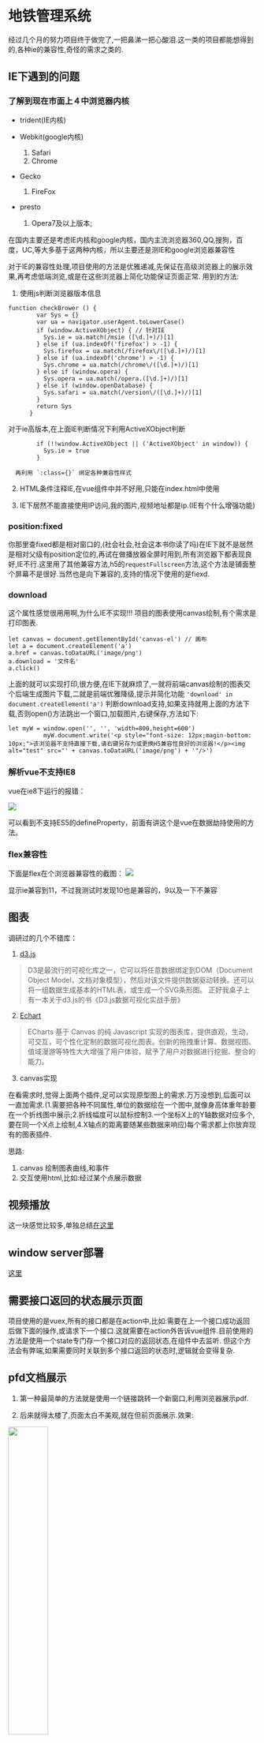 # 地铁管理系统

经过几个月的努力项目终于做完了,一把鼻涕一把心酸泪.这一类的项目都能想得到的,各种ie的兼容性,奇怪的需求之类的.

## IE下遇到的问题

### 了解到现在市面上４中浏览器内核

* trident(IE内核)

* Webkit(google内核)
    1. Safari
    1. Chrome

* Gecko
    1. FireFox

* presto
    1. Opera7及以上版本;

在国内主要还是考虑IE内核和google内核，国内主流浏览器360,QQ,搜狗，百度，UC,等大多基于这两种内核，所以主要还是测IE和google浏览器兼容性

   对于IE的兼容性处理,项目使用的方法是优雅递减,先保证在高级浏览器上的展示效果,再考虑低端浏览,或是在这些浏览器上简化功能保证页面正常.
   用到的方法:
1. 使用js判断浏览器版本信息
```
function checkBrower () {
        var Sys = {}
        var ua = navigator.userAgent.toLowerCase()
        if (window.ActiveXObject) { // 针对IE
          Sys.ie = ua.match(/msie ([\d.]+)/)[1]
        } else if (ua.indexOf('firefox') > -1) {
          Sys.firefox = ua.match(/firefox\/([\d.]+)/)[1]
        } else if (ua.indexOf('chrome') > -1) {
          Sys.chrome = ua.match(/chrome\/([\d.]+)/)[1]
        } else if (window.opera) {
          Sys.opera = ua.match(/opera.([\d.]+)/)[1]
        } else if (window.openDatabase) {
          Sys.safari = ua.match(/version\/([\d.]+)/)[1]
        }
        return Sys
      }
```
对于ie高版本,在上面IE判断情况下利用ActiveXObject判断
```
        if (!!window.ActiveXObject || ('ActiveXObject' in window)) {
          Sys.ie = true
        }
```
      再利用 `:class={}` 绑定各种兼容性样式

2. HTML条件注释IE,在vue组件中并不好用,只能在index.html中使用

3. IE下居然不能直接使用IP访问,我的图片,视频地址都是ip.(IE有个什么增强功能)

### position:fixed

你那里查fixed都是相对窗口的,(社会社会,社会这本书你读了吗)在IE下就不是居然是相对父级有position定位的,再试在做播放器全屏时用到,所有浏览器下都表现良好,IE不行.这里用了其他兼容方法,h5的`requestFullscreen`方法,这个方法是铺面整个屏幕不是很好.当然也是向下兼容的,支持的情况下使用的是fiexd.

### download

这个属性感觉很用用啊,为什么IE不实现!!!
项目的图表使用canvas绘制,有个需求是打印图表.
```
let canvas = document.getElementById('canvas-el') // 画布
let a = document.createElement('a')
a.href = canvas.toDataURL('image/png')
a.download = '文件名'
a.click()
```
上面的就可以实现打印,很方便,在IE下就麻烦了,一就将前端canvas绘制的图表交个后端生成图片下载,二就是前端优雅降级,提示并简化功能
`'download' in document.createElement('a')` 判断download支持,如果支持就用上面的方法下载,否则open()方法跳出一个窗口,加载图片,右键保存,方法如下:
```
let myW = window.open('', '', 'width=800,height=600')
          myW.document.write('<p style="font-size: 12px;magin-bottom: 10px;">该浏览器不支持直接下载,请右键另存为或更换H5兼容性良好的浏览器!</p><img alt="test" src="' + canvas.toDataURL('image/png') + '"/>')
```

### 解析vue不支持IE8

vue在ie8下运行的报错：

![](./assets/ie8.png)

可以看到不支持ES5的defineProperty，前面有讲这个是vue在数据劫持使用的方法。

### flex兼容性

下面是flex在个浏览器兼容性的截图：
![](./assets/bs_flex_ie.png)

显示ie兼容到11，不过我测试时发现10也是兼容的，9以及一下不兼容


## 图表

调研过的几个不错库：

1. [d3.js](https://d3js.org/)

>D3是最流行的可视化库之一，它可以将任意数据绑定到DOM（Document Object Model，文档对象模型），然后对该文件提供数据驱动转换。还可以将一组数据生成基本的HTML表，或生成一个SVG条形图。 正好我桌子上有一本关于d3.js的书《D3.js数据可视化实战手册》

2. [Echart](http://echarts.baidu.com/feature.html)

>ECharts 基于 Canvas 的纯 Javascript 实现的图表库，提供直观，生动，可交互，可个性化定制的数据可视化图表。创新的拖拽重计算、数据视图、值域漫游等特性大大增强了用户体验，赋予了用户对数据进行挖掘、整合的能力。

3. canvas实现

在看需求时,觉得上面两个插件,足可以实现原型图上的需求.万万没想到,后面可以一直加需求.(1.需要把各种不同属性,单位的数据绘在一个图中,就像身高体重年龄要在一个折线图中展示;2.折线幅度可以鼠标控制3.一个坐标X上的Y轴数据对应多个,要在同一个X点上绘制,4.X轴点的距离要随某些数据来响应)每个需求都上你放弃现有的图表插件.

思路:
1. canvas 绘制图表曲线,和事件
2. 交互使用html,比如:经过某个点展示数据

## 视频播放

这一块感觉比较多,单独总结[在这里](../chapter6/video.html)

## window server部署

[这里](../chapter6/nginx.html)

## 需要接口返回的状态展示页面

项目使用的是vuex,所有的接口都是在action中,比如:需要在上一个接口成功返回后做下面的操作,或请求下一个接口.这就需要在action外告诉vue组件.目前使用的方法是使用一个state专门存一个接口对应的返回状态,在组件中去监听.
但这个方法会有弊端,如果需要同时关联到多个接口返回的状态时,逻辑就会变得复杂.

## pfd文档展示
1. 第一种最简单的方法就是使用一个链接跳转一个新窗口,利用浏览器展示pdf.

2. 后来就得太楼了,页面太白不美观,就在但前页面展示.效果:
<img style="width: 40%" src="./assets/pdf.png">

发现有个pfd.js很好用的东西,兼容性还可以,至少IE11下可以正常.这个插件非常消耗性能.对于不能支持的浏览器,就是用方法1.

对于spa项目来说都希望模块化,直接`import ''`webpack提示文件大,打包不了.

使用npm install pdfjs 引入发现报错,fs 什么的.
网上说是加入
```js
node: {
    fs: 'empty'
  },
```
忽略警告,但还是不行;浏览器中报错一个方法未定义.网上也没找到答案

最后直接在index.html的head中引入,暴露全局对象.行的通.

目前也只能想到这种方法解决.感觉到这种方法不太好.容易有太多全局变量导致冲突.但向遇到只能全局引入的还没想到更好的方法.就比如:三方登录这些需要引入jkd有什么好方法.

## 视频截图

`Uncaught SecurityError: Failed to execute 'toDataURL' on 'HTMLCanvasElement': Tainted canvases may not be exported.`

是由于视频文件所在的域和图片和页面所在域不同，出现跨域传输的问题。

解决方案：

将视频文件放到页面所在域下。
